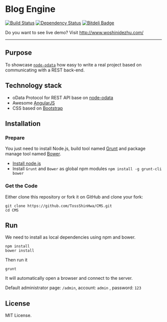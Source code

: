 
Blog Engine
===========
[![Build Status](https://api.travis-ci.org/TossShinHwa/CMS.png)](https://api.travis-ci.org/TossShinHwa/CMS)
[![Dependency Status](https://david-dm.org/ChrisWren/grunt-nodemon.png)](https://david-dm.org/TossShinHwa/CMS)
[![Bitdeli Badge](https://d2weczhvl823v0.cloudfront.net/TossShinHwa/cms/trend.png)](https://bitdeli.com/free "Bitdeli Badge")


Do you want to see live demo? Visit http://www.woshinidezhu.com/
***

## Purpose

To showcase [`node-odata`](https://github.com/TossShinHwa/node-odata) how easy to write a real project based on communicating with a REST back-end.

## Technology stack

* oData Protocol for REST API base on [node-odata](https://github.com/TossShinHwa/node-odata)
* Awesome [AngularJS](http://www.angularjs.org/)
* CSS based on [Bootstrap](http://getbootstrap.com/)

## Installation

### Prepare

You just need to install Node.js, build tool named [Grunt](http://gruntjs.com) and package manage tool named [Bower](http://bower.io/).
* [Install node.js](http://nodejs.org/download/)
* Install `Grunt` and `Bower` as global npm modules ```npm install -g grunt-cli bower```

### Get the Code

Either clone this repository or fork it on GitHub and clone your fork:

```
git clone https://github.com/TossShinHwa/CMS.git
cd CMS
```

## Run

We need to install as local dependencies using npm and bower.

```
npm install
bower install
```

Then run it

```
grunt
```

It will automatically open a browser and connect to the server.

Default administrator page: `/admin`, account: `admin` , password: `123`


## License

MIT License.
